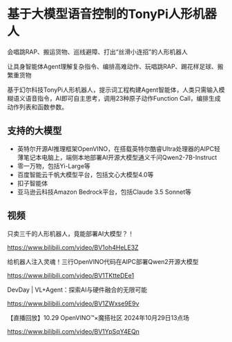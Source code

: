 # 基于大模型语音控制的TonyPi人形机器人

会唱跳RAP、搬运货物、巡线避障、打出“丝滑小连招”的人形机器人

让具身智能体Agent理解复杂指令、编排高难动作、玩唱跳RAP、踢花样足球、搬繁重货物

基于幻尔科技TonyPi人形机器人，提示词工程构建Agent智能体，人类只需输入模糊语义语音指令，AI即可自主思考，调用23种原子动作Function Call，编排生成动作列表和函数参数。

## 支持的大模型

- 英特尔开源AI推理框架OpenVINO，在搭载英特尔酷睿Ultra处理器的AIPC轻薄笔记本电脑上，端侧本地部署AI开源大模型通义千问Qwen2-7B-Instruct
- 零一万物，包括Yi-Large等
- 百度智能云千帆大模型平台，包括文心大模型4.0等
- 扣子智能体
- 亚马逊云科技Amazon Bedrock平台，包括Claude 3.5 Sonnet等

## 视频

只卖三千的人形机器人，竟能部署AI大模型？！

https://www.bilibili.com/video/BV1oh4HeLE3Z

给机器人注入灵魂！三行OpenVINO代码在AIPC部署Qwen2开源大模型

https://www.bilibili.com/video/BV1TKtteDEe1

DevDay | VL+Agent：探索AI与硬件融合的无限可能

https://www.bilibili.com/video/BV1ZWxse9E9v

【直播回放】10.29 OpenVINO™×魔搭社区 2024年10月29日13点场

https://www.bilibili.com/video/BV1YpSqY4EQn
